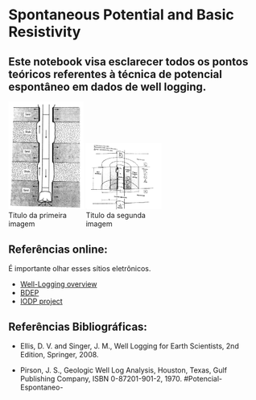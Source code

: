 # Spontaneous Potential and Basic Resistivity

## Este notebook visa esclarecer todos os pontos teóricos referentes à técnica de potencial espontâneo em dados de well logging. 

<div class="box">
    <img src="Imagens/sp7.jpg"/>
    <span> Titulo da primeira imagem </span>
</div>
<div class="box">
    <img src="Imagens/sp6.jpg"/>
    <span> Titulo da segunda imagem </span>
</div>

<style>
div.box {
    width: 150px;
    display: inline-block;
}
</style>


## Referências online:
  É importante olhar esses sítios eletrônicos.

- [Well-Logging overview](http://www.pacificsurveys.com/01.htm)
- [BDEP](http://www.anp.gov.br/wwwanp/exploracao-e-producao-de-oleo-e-gas/dados-tecnicos?view=default)
- [IODP project](https://www.iodp.org/)

## Referências Bibliográficas:

- Ellis, D. V. and Singer, J. M., Well Logging for Earth Scientists, 2nd Edition, Springer, 2008. 

- Pirson, J. S., Geologic Well Log Analysis, Houston, Texas, Gulf Publishing Company, ISBN 0-87201-901-2, 1970.
#Potencial-Espontaneo-
